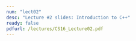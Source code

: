 ```yaml
---
num: "lect02"
desc: "Lecture #2 slides: Introduction to C++"
ready: false
pdfurl: /lectures/CS16_Lecture02.pdf
---
```

